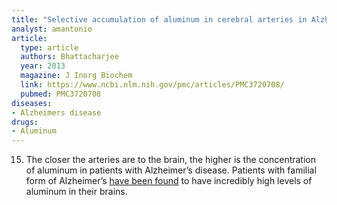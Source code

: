 ```yaml
---
title: "Selective accumulation of aluminum in cerebral arteries in Alzheimer's disease (AD)"
analyst: amantonio
article:
  type: article
  authors: Bhattacharjee
  year: 2013
  magazine: J Inorg Biochem
  link: https://www.ncbi.nlm.nih.gov/pmc/articles/PMC3720708/
  pubmed: PMC3720708
diseases:
- Alzheimers disease
drugs:
- Aluminum
---
```


15.	The closer the arteries are to the brain, the higher is the concentration of aluminum in patients with Alzheimer’s disease.
Patients with familial form of Alzheimer’s [have been found](https://www.ncbi.nlm.nih.gov/pubmed/2815921) to have incredibly high levels of aluminum in their brains.
